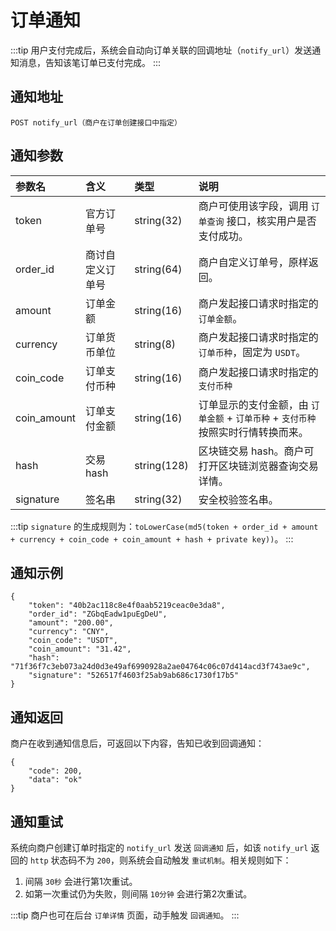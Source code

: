# 订单通知

:::tip
用户支付完成后，系统会自动向订单关联的回调地址（`notify_url`）发送通知消息，告知该笔订单已支付完成。
:::

## 通知地址
```shell:no-line-numbers
POST notify_url（商户在订单创建接口中指定）
```

## 通知参数
参数名 | 含义 | 类型 | 说明
:-|:-|:-|:-
token | 官方订单号 | string(32) | 商户可使用该字段，调用 `订单查询` 接口，核实用户是否支付成功。
order_id | 商讨自定义订单号 | string(64) | 商户自定义订单号，原样返回。
amount | 订单金额 | string(16) | 商户发起接口请求时指定的 `订单金额`。
currency | 订单货币单位 | string(8) | 商户发起接口请求时指定的 `订单币种`，固定为 `USDT`。
coin_code | 订单支付币种 | string(16) | 商户发起接口请求时指定的 `支付币种`
coin_amount | 订单支付金额 | string(16) | 订单显示的支付金额，由 `订单金额` + `订单币种` + `支付币种` 按照实时行情转换而来。
hash | 交易 hash | string(128) | 区块链交易 hash。商户可打开区块链浏览器查询交易详情。
signature | 签名串 | string(32) | 安全校验签名串。

:::tip
`signature` 的生成规则为：`toLowerCase(md5(token + order_id + amount + currency + coin_code + coin_amount + hash + private key))`。
::: 

## 通知示例

```json:no-line-numbers
{
    "token": "40b2ac118c8e4f0aab5219ceac0e3da8",
    "order_id": "ZGbqEadw1puEgDeU",
    "amount": "200.00",
    "currency": "CNY",
    "coin_code": "USDT",
    "coin_amount": "31.42",
    "hash": "71f36f7c3eb073a24d0d3e49af6990928a2ae04764c06c07d414acd3f743ae9c",
    "signature": "526517f4603f25ab9ab686c1730f17b5"
}
```
    
## 通知返回

商户在收到通知信息后，可返回以下内容，告知已收到回调通知：

```json:no-line-numbers
{
    "code": 200,
    "data": "ok"
}
```

## 通知重试

系统向商户创建订单时指定的 `notify_url` 发送 `回调通知` 后，如该 `notify_url` 返回的 `http` 状态码不为 `200`，则系统会自动触发 `重试机制`。相关规则如下：

1. 间隔 `30秒` 会进行第1次重试。
2. 如第一次重试仍为失败，则间隔 `10分钟` 会进行第2次重试。

:::tip
商户也可在后台 `订单详情` 页面，动手触发 `回调通知`。
:::